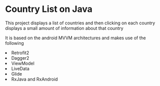 <h1>Country List on Java</h1>

<p>This project displays a list of countries and then clicking on each country displays a small amount of information about that country</p>

<p>It is based on the android MVVM architectures and makes use of the following

<li>Retrofit2</li>
<li>Dagger2</li>
<li>ViewModel</li>
<li>LiveData</li>
<li>Glide</li>
<li>RxJava and RxAndroid</li>
</p>
